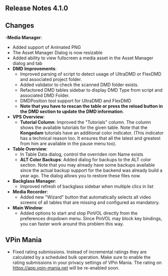## Release Notes 4.1.0

## Changes

-**Media Manager**:
  - Added support of Animated PNG
  - The Asset Manager Dialog is now resizable
  - Added ability to view fullscreen a media asset in the Asset Manager dialog and tab
- **DMD Improvements**:
  - Improved parsing of script to detect usage of UltraDMD or FlexDMD and associated project folder.
  - Added validator to check the scanned DMD folder exists.
  - Refactored DMD tables sidebar to display DMD Type from script and associated DMD Folder.
  - DMDPosition tool support for UltraDMD and FlexDMD
  - **Note that you have to rescan the table or press the reload button in the DMD section to update the DMD information**.
- **VPS Overview**:
  - **Tutorial Column**: Improved the "Tutorials" column. The column shows the available tutorials for the given table. Note that the **Kongedam** tutorials have an additional color indicator. (This indicator has a technical reason too. It ensures that all the latest and greatest from him are available in the pause menu too). 
- **Table Overview**: 
  - In Table Data dialog, control the overriden rom Name exists
  - **ALT Color Backups**: Added dialog for backups to the ALT color section. Note that you may already have some backups available since the actual backup support for the backend was already build a year ago. The dialog allows you to restore these files now.
- **Backglass Manager**:
  - Improved refresh of backglass sidebar when multiple clics in list
- **Media Recorder**:
  - Added new "Wizard" button that automatically selects all video screens of all tables that are missing and configured as mandatory.
- **Main Window**:
  - Added options to start and stop PinVOL directly from the preferences dropdown menu. Since PinVOL may block key bindings, you can faster work around this problem this way.

## VPin Mania

- Fixed rating submissions. Instead of incremental ratings they are calculated by a scheduled bulk operation. Make sure to enable the rating submissions in your privacy settings of VPin Mania. The rating on https://app.vpin-mania.net will be re-enabled soon. 